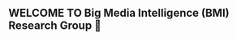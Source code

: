 ## WELCOME TO Big Media Intelligence (BMI) Research Group 👋

<!--
**DarrenZZhang/DarrenZZhang** is a ✨ _special_ ✨ repository because its `README.md` (this file) appears on your GitHub profile.

Here are some ideas to get you started:

- 🔭 I’m currently working on ...
- 🌱 I’m currently learning ...
- 👯 I’m looking to collaborate on ...
- 🤔 I’m looking for help with ...
- 💬 Ask me about ...
- 📫 How to reach me: ...
- 😄 Pronouns: ...
- ⚡ Fun fact: ...



<img align="right" src="https://github-readme-stats.vercel.app/api?username=DarrenZZhang&show_icons=true&icon_color=805AD5&text_color=718096&bg_color=ffffff&hide_title=true&count_private=true" /> -->
